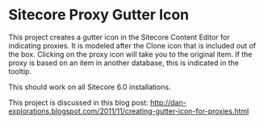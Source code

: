 Sitecore Proxy Gutter Icon
==========================

This project creates a gutter icon in the Sitecore Content Editor for indicating proxies.  It is modeled after the Clone icon that is included out of the box.  Clicking on the proxy icon will take you to the original item.  If the proxy is based on an item in another database, this is indicated in the tooltip.

This should work on all Sitecore 6.0 installations.

This project is discussed in this blog post: http://dan-explorations.blogspot.com/2011/11/creating-gutter-icon-for-proxies.html